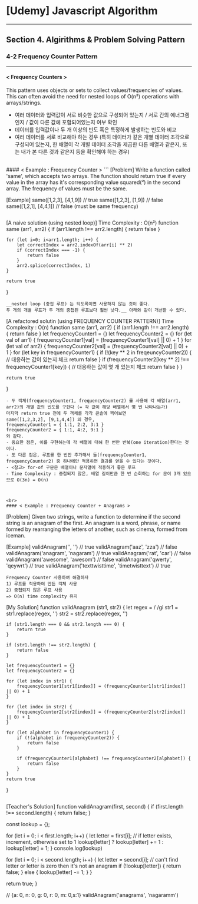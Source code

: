 # [Udemy] Javascript Algorithm

---

## Section 4. Algirithms & Problem Solving Pattern

### 4-2 Frequency Counter Pattern 

---

#### < Frequency Counters > 
This pattern uses objects or sets to collect values/frequencies of values.
This can often avoid the need for nested loops of O(n²) operations with arrays/strings.
- 여러 데이터와 입력값이 서로 비슷한 값으로 구성되어 있는지 / 서로 간의 에너그램인지 / 값이 다른 값에 포함되어있는지 여부 확인
- 데이터를 입력값이나 두 개 이상의 빈도 혹은 특정하게 발생하는 빈도와 비교 
- 여러 데이터를 서로 비교해야 하는 경우 (특히 데이터가 같은 개별 데이터 조각으로 구성되어 있는지, 한 배열이 각 개별 데이터 조각을 제곱한 다른 배열과 같은지, 또는 내가 본 다른 것과 같은지 등을 확인해야 하는 경우)

<br>
#### < Example : Frequency Counter >
```
[Problem] 
Write a function called 'same', which accepts two arrays.
The function should return true 
if every value in the array has it's corresponding value squared(²) in the second array.
The frequency of values must be the same.

[Example]
same([1,2,3], [4,1,9])  // true
same([1,2,3], [1,9])    // false
same([1,2,1], [4,4,1])  // false (must be same frequency)
```
```
[A naive solution (using nested loop)] Time Complexity : O(n²)
function same (arr1, arr2) {
    if (arr1.length !== arr2.length) {
        return false
    }
    
    for (let i=0; i<arr1.length; i++) {
        let correctIndex = arr2.indexOf(arr[i] ** 2)
        if (correctIndex === -1) {
            return false
        }
        arr2.splice(correctIndex, 1)
    }

    return true
}
```
__nested loop (중첩 루프) 는 되도록이면 사용하지 않는 것이 좋다.
두 개의 개별 루프가 두 개의 중첩된 루프보다 훨씬 낫다.__ 아래와 같이 개선할 수 있다.
```
[A refactored solutin (using FREQUENCY COUNTER PATTERN)] Time Complexity : O(n)
function same (arr1, arr2) {
    if (arr1.length !== arr2.length) {
        return false
    }
    let frequencyCounter1 = {}
    let frequencyCounter2 = {}
    for (let val of arr1) {
        frequencyCounter1[val] = (frequencyCounter1[val] || 0) + 1
    }
    for (let val of arr2) {
        frequencyCounter2[val] = (frequencyCounter2[val] || 0) + 1
    }
    for (let key in frequencyCounter1) {
        if (!(key ** 2 in freqeuncyCounter2)) {     // 대응하는 값이 있는지 체크
            return false
        }
        if (frequencyCounter2[key ** 2] !== frequencyCounter1[key]) {   // 대응하는 값이 몇 개 있는지 체크
            return false
        }
    }

    return true
}
```
- 두 객체(frequencyCounter1, frequencyCounter2) 를 사용해 각 배열(arr1, arr2)의 개별 값의 빈도를 구한다 (= 각 값이 해당 배열에서 몇 번 나타나는가)
마지막 return true 전에 두 객체를 각각 콘솔에 찍어보면
same([1,2,3,2], [9,1,4,4]) 의 경우,
frequencyCounter1 = { 1:1, 2:2, 3:1 }
frequencyCounter2 = { 1:1, 4:2, 9:1 }
와 같다. 
- 중요한 점은, 이를 구현하는데 각 배열에 대해 한 번만 반복(one iteration)한다는 것이다.
- 또 다른 점은, 루프를 한 번만 추가해서 둘(frequencyCounter1, frequencyCounter2) 중 하나에만 적용하면 결과를 얻을 수 있다는 것이다. 
- <참고> for-of 구문은 배열이나 문자열에 적용하기 좋은 루프
- Time Complexity : 중첩되지 않은, 배열 길이만큼 한 번 순회하는 for 문이 3개 있으므로 O(3n) = O(n)



<br>
#### < Example : Frequency Counter + Anagrams >
```
[Problem] 
Given two strings, write a function to determine if the second string is an anagram of the first.
An anagram is a word, phrase, or name formed by rearranging the letters of another, 
such as cinema, formed from iceman.

[Example]
validAnagram('', '')                // true
validAnagram('aaz', 'zza')          // false
validAnagram('anagram', 'nagaram')  // true
validAnagram('rat', 'car')          // false
validAnagram('awesome', 'awesom')   // false
validAnagram('qwerty', 'qeywrt')    // true
validAnagram('texttwisttime', 'timetwisttext')  // true
```
Frequency Counter 사용하여 해결하자
1) 루프를 적용하여 만든 객체 사용
2) 중첩되지 않은 루프 사용
=> O(n) time complexity 유지
```
[My Solution]
function validAnagram (str1, str2) {
    let regex = / /gi
    str1 = str1.replace(regex, '')
    str2 = str2.replace(regex, '')
    
    if (str1.length === 0 && str2.length === 0) {
        return true
    }

    if (str1.length !== str2.length) {
        return false
    }

    let frequencyCounter1 = {}
    let frequencyCounter2 = {}

    for (let index in str1) {
        frequencyCounter1[str1[index]] = (frequencyCounter1[str1[index]] || 0) + 1
    }

    for (let index in str2) {
        frequencyCounter2[str2[index]] = (frequencyCounter2[str2[index]] || 0) + 1
    }

    for (let alphabet in frequencyCounter1) {
        if (!(alphabet in frequencyCounter2)) {
            return false
        }

        if (frequencyCounter1[alphabet] !== frequencyCounter2[alphabet]) {
            return false
        }
    }   
    return true
}
```
```
[Teacher's Solution]
function validAnagram(first, second) {
  if (first.length !== second.length) {
    return false;
  }

  const lookup = {};

  for (let i = 0; i < first.length; i++) {
    let letter = first[i];
    // if letter exists, increment, otherwise set to 1
    lookup[letter] ? lookup[letter] += 1 : lookup[letter] = 1;
  }
  console.log(lookup)

  for (let i = 0; i < second.length; i++) {
    let letter = second[i];
    // can't find letter or letter is zero then it's not an anagram
    if (!lookup[letter]) {
      return false;
    } else {
      lookup[letter] -= 1;
    }
  }

  return true;
}

// {a: 0, n: 0, g: 0, r: 0, m: 0,s:1}
validAnagram('anagrams', 'nagaramm')
```